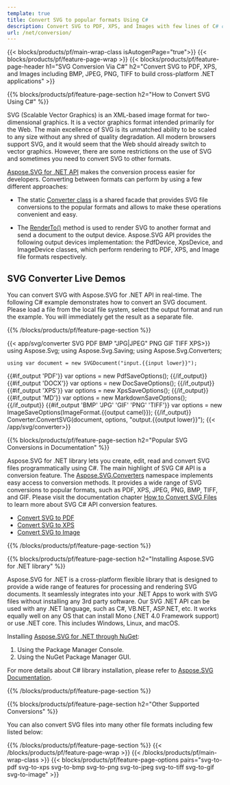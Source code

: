 ```yaml
---
template: true
title: Convert SVG to popular formats Using C#
description: Convert SVG to PDF, XPS, and Images with few lines of C# code via .NET library.
url: /net/conversion/
---
```


{{< blocks/products/pf/main-wrap-class isAutogenPage="true">}}
{{< blocks/products/pf/feature-page-wrap >}}
{{< blocks/products/pf/feature-page-header h1="SVG Conversion Via C#"  h2="Convert SVG to PDF, XPS, and Images including BMP, JPEG, PNG, TIFF to build cross-platform .NET applications" >}}

{{% blocks/products/pf/feature-page-section  h2="How to Convert SVG Using C#" %}}

SVG (Scalable Vector Graphics) is an XML-based image format for two-dimensional graphics. It is a vector graphics format intended primarily for the Web. The main excellence of SVG is its unmatched ability to be scaled to any size without any shred of quality degradation. All modern browsers support SVG, and it would seem that the Web should already switch to vector graphics. However, there are some restrictions on the use of SVG and sometimes you need to convert SVG to other formats.
 
<a href="https://products.aspose.com/svg/net/" target="_blank">Aspose.SVG for .NET API</a> makes the conversion process easier for developers. Converting between formats can perform by using a few different approaches:
 - The static [Converter class](https://reference.aspose.com/svg/net/aspose.svg.converters/converter/) is a shared facade that provides SVG file conversions to the popular formats and allows to make these operations convenient and easy. 

 - The [RenderTo()](https://reference.aspose.com/svg/net/aspose.svg/svgdocument/renderto/) method is used to render SVG to another format and send a document to the output device. Aspose.SVG API provides the following output devices implementation: the PdfDevice, XpsDevice,  and ImageDevice classes, which perform rendering to PDF, XPS, and Image file formats respectively.



<h2>SVG Converter Live Demos</h2>

You can convert SVG with Aspose.SVG for .NET API in real-time.  The following C# example demonstrates how to convert an SVG document. Please load a file from the local file system, select the output format and run the example. You will immediately get the result as a separate file.



{{% /blocks/products/pf/feature-page-section %}}


{{< app/svg/converter SVG PDF BMP "JPG|JPEG" PNG GIF TIFF XPS>}}
using Aspose.Svg;
using Aspose.Svg.Saving;
using Aspose.Svg.Converters;

    using var document = new SVGDocument("input.{{input lower}}");
{{#if_output 'PDF'}}
    var options = new PdfSaveOptions();
{{/if_output}}
{{#if_output 'DOCX'}}
    var options = new DocSaveOptions();
{{/if_output}}
{{#if_output 'XPS'}}
    var options = new XpsSaveOptions();
{{/if_output}}
{{#if_output 'MD'}}
    var options = new MarkdownSaveOptions();
{{/if_output}}
{{#if_output 'BMP' 'JPG' 'GIF' 'PNG' 'TIFF'}}
    var options = new ImageSaveOptions(ImageFormat.{{output camel}});
{{/if_output}}
    Converter.ConvertSVG(document, options, "output.{{output lower}}");
{{< /app/svg/converter>}}



{{% blocks/products/pf/feature-page-section  h2="Popular SVG Conversions in Documentation" %}}

Aspose.SVG for .NET library lets you create, edit, read and convert SVG files programmatically using C#. The main highlight of SVG C# API is a conversion feature. The [Aspose.SVG.Converters](https://reference.aspose.com/svg/net/aspose.svg.converters/) namespace implements easy access to conversion methods. It provides a wide range of SVG conversions to popular formats, such as PDF, XPS, JPEG, PNG, BMP, TIFF, and GIF. Please visit the documentation chapter <a href="https://docs.aspose.com/svg/net/how-to-work-with-aspose-svg-api/converting/" target="_blank">How to Convert SVG Files</a> to learn more about SVG C# API conversion features.

<div>
	<ul>
		<li><a href="https://docs.aspose.com/svg/net/how-to-work-with-aspose-svg-api/convert-svg-to-pdf/" target="_blank">Convert SVG to PDF</a></li>
		<li><a href="https://docs.aspose.com/svg/net/how-to-work-with-aspose-svg-api/convert-svg-to-xps/" target="_blank">Convert SVG to XPS</a></li>
		<li><a href="https://docs.aspose.com/svg/net/how-to-work-with-aspose-svg-api/convert-svg-to-image/" target="_blank">Convert SVG to Image</a></li>							
	</ul>
</div>



 {{% /blocks/products/pf/feature-page-section %}}

{{% blocks/products/pf/feature-page-section  h2="Installing Aspose.SVG for .NET library" %}}

Aspose.SVG for .NET is a cross-platform flexible library that is designed to provide a wide range of features for processing and rendering SVG documents. It seamlessly integrates into your .NET Apps to work with SVG files without installing any 3rd party software.  Our SVG .NET API can be used with any .NET language, such as C#, VB.NET, ASP.NET, etc. It works equally well on any OS that can install Mono (.NET 4.0 Framework support) or use .NET core.  This includes Windows, Linux, and macOS.

Installing <a href="https://www.nuget.org/packages/Aspose.SVG" target="_blank">Aspose.SVG for .NET through NuGet</a>:

1. Using the Package Manager Console. 
1. Using the NuGet Package Manager GUI.  

For more details about C# library installation, please refer to [Aspose.SVG Documentation](https://docs.aspose.com/svg/net/getting-started/installation/).



{{% /blocks/products/pf/feature-page-section %}}

{{% blocks/products/pf/feature-page-section  h2="Other Supported Conversions" %}}

You can also convert SVG files into many other file formats including few listed below:

{{% /blocks/products/pf/feature-page-section %}}
{{< /blocks/products/pf/feature-page-wrap >}}
{{< /blocks/products/pf/main-wrap-class >}}
{{< blocks/products/pf/feature-page-options pairs="svg-to-pdf svg-to-xps svg-to-bmp svg-to-png svg-to-jpeg svg-to-tiff svg-to-gif svg-to-image" >}}